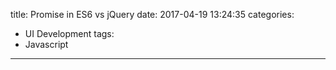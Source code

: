 title: Promise in ES6 vs jQuery
date: 2017-04-19 13:24:35
categories:
- UI Development
tags:
- Javascript
---
